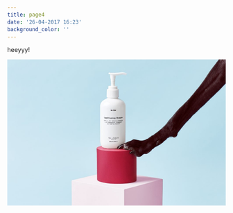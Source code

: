 ```yaml
---
title: page4
date: '26-04-2017 16:23'
background_color: ''
---
```


heeyyy!

![](mildredandduck_mr-paw_1-1000x667.jpg)